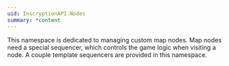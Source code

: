```yaml
---
uid: InscryptionAPI.Nodes
summary: *content
---
```

This namespace is dedicated to managing custom map nodes. Map nodes need a special sequencer, which controls the game logic when visiting a node. A couple template sequencers are provided in this namespace.